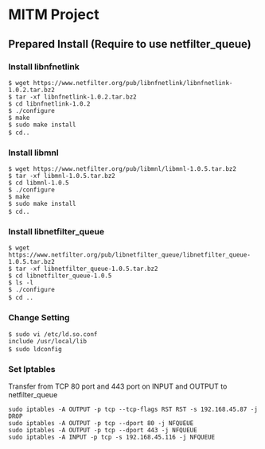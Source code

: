 # MITM Project

## Prepared Install (Require to use netfilter_queue)
### Install libnfnetlink
<pre>
<code>$ wget https://www.netfilter.org/pub/libnfnetlink/libnfnetlink-1.0.2.tar.bz2  
$ tar -xf libnfnetlink-1.0.2.tar.bz2  
$ cd libnfnetlink-1.0.2  
$ ./configure  
$ make  
$ sudo make install  
$ cd..</code>   
</pre>

### Install libmnl
<pre>
<code>$ wget https://www.netfilter.org/pub/libmnl/libmnl-1.0.5.tar.bz2  
$ tar -xf libmnl-1.0.5.tar.bz2  
$ cd libmnl-1.0.5  
$ ./configure  
$ make  
$ sudo make install  
$ cd..</code>  
</pre>

### Install libnetfilter_queue
<pre>
<code>$ wget https://www.netfilter.org/pub/libnetfilter_queue/libnetfilter_queue-1.0.5.tar.bz2  
$ tar -xf libnetfilter_queue-1.0.5.tar.bz2  
$ cd libnetfilter_queue-1.0.5  
$ ls -l  
$ ./configure  
$ cd ..</code>  
</pre>

### Change Setting
<pre>
<code>$ sudo vi /etc/ld.so.conf  
include /usr/local/lib  
$ sudo ldconfig</code>  
</pre>

### Set Iptables
Transfer from TCP 80 port and 443 port on INPUT and OUTPUT to netfilter_queue
<pre>
<code>sudo iptables -A OUTPUT -p tcp --tcp-flags RST RST -s 192.168.45.87 -j DROP
sudo iptables -A OUTPUT -p tcp --dport 80 -j NFQUEUE
sudo iptables -A OUTPUT -p tcp --dport 443 -j NFQUEUE
sudo iptables -A INPUT -p tcp -s 192.168.45.116 -j NFQUEUE</code>
</pre>
